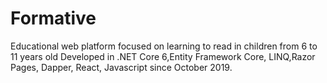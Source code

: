 # Formative
Educational web platform focused on learning to read in children from 6 to 11 years old Developed in .NET Core 6,Entity Framework Core, LINQ,Razor Pages,
Dapper, React, Javascript since October 2019.
